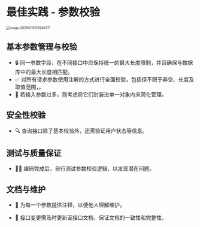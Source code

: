 # 最佳实践 - 参数校验

<img src="https://cdn.jsdelivr.net/gh/01Petard/imageURL@main/img/202501101259876.png" alt="image-20250110125946771" style="zoom:60%;" />

## 基本参数管理与校验

- 🔒 同一参数字段，在不同接口中应保持统一的最大长度限制，并且确保与数据库中的最大长度相匹配。
- ✅ 对所有请求参数使用注解的方式进行全面校验，包括但不限于非空、长度及取值范围，。
- 💼 若输入参数过多，则考虑将它们封装进单一对象内来简化管理。 

## 安全性校验

- 🔍 查询接口除了基本校验外，还需验证用户状态等信息。

## 测试与质量保证

- 👷‍♂️ 编码完成后，自行测试参数校验逻辑，以发现潜在问题。

## 文档与维护

- 📝 为每一个参数提供注释，以便他人理解维护。

- 📄 接口变更需及时更新至接口文档，保证文档的一致性和完整性。
